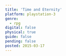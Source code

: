 ```yaml
---
title: 'Time and Eternity'
platform: playstation-3
genre:
  - rpg
digital: false
physical: true
guide: false
pending: false
posted: 2015-03-17
---
```

